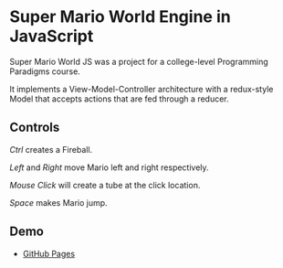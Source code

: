 # Super Mario World Engine in JavaScript
Super Mario World JS was a project for a college-level Programming Paradigms course.

It implements a View-Model-Controller architecture with a redux-style Model that accepts actions that are fed through a reducer.

## Controls

_Ctrl_ creates a Fireball.

_Left_ and _Right_ move Mario left and right respectively.

_Mouse Click_ will create a tube at the click location.

_Space_ makes Mario jump.

## Demo
* [GitHub Pages](https://gamingmedley.github.io/super-mario-world-js/)
